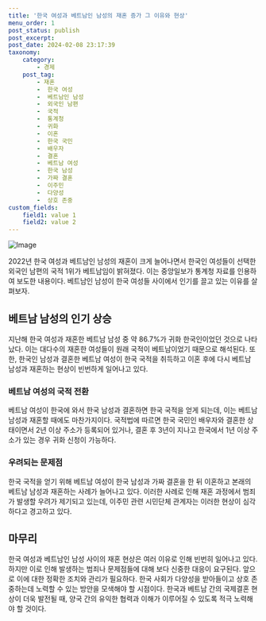 ```yaml
---
title: '한국 여성과 베트남인 남성의 재혼 증가 그 이유와 현상'
menu_order: 1
post_status: publish
post_excerpt: 
post_date: 2024-02-08 23:17:39
taxonomy:
    category:
        - 경제
    post_tag:
        - 재혼
        -  한국 여성
        -  베트남인 남성
        -  외국인 남편
        -  국적
        -  통계청
        -  귀화
        -  이혼
        -  한국 국민
        -  배우자
        -  결혼
        -  베트남 여성
        -  한국 남성
        -  가짜 결혼
        -  이주민
        -  다양성
        -  상호 존중
custom_fields:
    field1: value 1
    field2: value 2
---
```


![Image](https://imgnews.pstatic.net/image/014/2024/02/07/0005139391_001_20240207085012341.jpg?type=w647)

2022년 한국 여성과 베트남인 남성의 재혼이 크게 늘어나면서 한국인 여성들이 선택한 외국인 남편의 국적 1위가 베트남임이 밝혀졌다. 이는 중앙일보가 통계청 자료를 인용하여 보도한 내용이다. 베트남인 남성이 한국 여성들 사이에서 인기를 끌고 있는 이유를 살펴보자.
## 베트남 남성의 인기 상승
지난해 한국 여성과 재혼한 베트남 남성 중 약 86.7%가 귀화 한국인이었던 것으로 나타났다. 이는 대다수의 재혼한 여성들이 원래 국적이 베트남이었기 때문으로 해석된다. 또한, 한국인 남성과 결혼한 베트남 여성이 한국 국적을 취득하고 이혼 후에 다시 베트남 남성과 재혼하는 현상이 빈번하게 일어나고 있다.
### 베트남 여성의 국적 전환
베트남 여성이 한국에 와서 한국 남성과 결혼하면 한국 국적을 얻게 되는데, 이는 베트남 남성과 재혼할 때에도 마찬가지이다. 국적법에 따르면 한국 국민인 배우자와 결혼한 상태이면서 2년 이상 주소가 등록되어 있거나, 결혼 후 3년이 지나고 한국에서 1년 이상 주소가 있는 경우 귀화 신청이 가능하다.
### 우려되는 문제점
한국 국적을 얻기 위해 베트남 여성이 한국 남성과 가짜 결혼을 한 뒤 이혼하고 본래의 베트남 남성과 재혼하는 사례가 늘어나고 있다. 이러한 사례로 인해 재혼 과정에서 범죄가 발생할 우려가 제기되고 있는데, 이주민 관련 시민단체 관계자는 이러한 현상이 심각하다고 경고하고 있다.
## 마무리
한국 여성과 베트남인 남성 사이의 재혼 현상은 여러 이유로 인해 빈번히 일어나고 있다. 하지만 이로 인해 발생하는 범죄나 문제점들에 대해 보다 신중한 대응이 요구된다. 앞으로 이에 대한 정확한 조치와 관리가 필요하다. 한국 사회가 다양성을 받아들이고 상호 존중하는데 노력할 수 있는 방안을 모색해야 할 시점이다. 한국과 베트남 간의 국제결혼 현상이 더욱 발전될 때, 양국 간의 유익한 협력과 이해가 이루어질 수 있도록 적극 노력해야 할 것이다.

